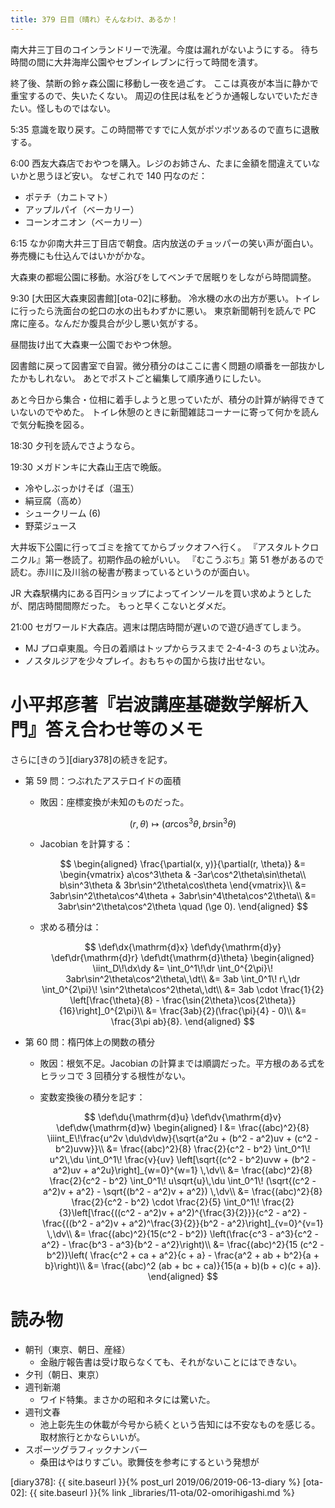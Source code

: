 ```yaml
---
title: 379 日目（晴れ）そんなわけ、あるか！
---
```


南大井三丁目のコインランドリーで洗濯。今度は漏れがないようにする。
待ち時間の間に大井海岸公園やセブンイレブンに行って時間を潰す。

終了後、禁断の鈴ヶ森公園に移動し一夜を過ごす。
ここは真夜が本当に静かで重宝するので、失いたくない。
周辺の住民は私をどうか通報しないでいただきたい。怪しものではない。

5:35 意識を取り戻す。この時間帯ですでに人気がポツポツあるので直ちに退散する。

6:00 西友大森店でおやつを購入。レジのお姉さん、たまに金額を間違えていないかと思うほど安い。
なぜこれで 140 円なのだ：
* ポテチ（カニトマト）
* アップルパイ（ベーカリー）
* コーンオニオン（ベーカリー）

6:15 なか卯南大井三丁目店で朝食。店内放送のチョッパーの笑い声が面白い。券売機にも仕込んではいかがかな。

大森東の都堀公園に移動。水浴びをしてベンチで居眠りをしながら時間調整。

9:30 [大田区大森東図書館][ota-02]に移動。
冷水機の水の出方が悪い。トイレに行ったら洗面台の蛇口の水の出もわずかに悪い。
東京新聞朝刊を読んで PC 席に座る。なんだか腹具合が少し悪い気がする。

昼間抜け出て大森東一公園でおやつ休憩。

図書館に戻って図書室で自習。微分積分のはここに書く問題の順番を一部抜かしたかもしれない。
あとでポストごと編集して順序通りにしたい。

あと今日から集合・位相に着手しようと思っていたが、積分の計算が納得できていないのでやめた。
トイレ休憩のときに新聞雑誌コーナーに寄って何かを読んで気分転換を図る。

18:30 夕刊を読んでさようなら。

19:30 メガドンキに大森山王店で晩飯。
* 冷やしぶっかけそば（温玉）
* 絹豆腐（高め）
* シュークリーム (6)
* 野菜ジュース

大井坂下公園に行ってゴミを捨ててからブックオフへ行く。
『アスタルトクロニクル』第一巻読了。初期作品の絵がいい。
『むこうぶち』第 51 巻があるので読む。赤川に及川翁の秘書が務まっているというのが面白い。

JR 大森駅構内にある百円ショップによってインソールを買い求めようとしたが、閉店時間間際だった。
もっと早くこないとダメだ。

21:00 セガワールド大森店。週末は閉店時間が遅いので遊び過ぎてしまう。
* MJ プロ卓東風。今日の着順はトップからラスまで 2-4-4-3 のちょい沈み。
* ノスタルジアを少々プレイ。おもちゃの国から抜け出せない。

# 小平邦彦著『岩波講座基礎数学解析入門』答え合わせ等のメモ

さらに[きのう][diary378]の続きを記す。

* 第 59 問：つぶれたアステロイドの面積
  * 敗因：座標変換が未知のものだった。

    $$
    (r, \theta) \longmapsto (ar\cos^3\theta, br\sin^3\theta)
    $$

  * Jacobian を計算する：

    $$
    \begin{aligned}
    \frac{\partial(x, y)}{\partial(r, \theta)} &= \begin{vmatrix}
        a\cos^3\theta & -3ar\cos^2\theta\sin\theta\\
        b\sin^3\theta & 3br\sin^2\theta\cos\theta
    \end{vmatrix}\\
    &= 3abr\sin^2\theta\cos^4\theta + 3abr\sin^4\theta\cos^2\theta\\
    &= 3abr\sin^2\theta\cos^2\theta \quad (\ge 0).
    \end{aligned}
    $$

  * 求める積分は：

    $$
    \def\dx{\mathrm{d}x}
    \def\dy{\mathrm{d}y}
    \def\dr{\mathrm{d}r}
    \def\dt{\mathrm{d}\theta}
    \begin{aligned}
    \iint_D\!\dx\dy &= \int_0^1\!\dr \int_0^{2\pi}\! 3abr\sin^2\theta\cos^2\theta\,\dt\\
    &= 3ab \int_0^1\! r\,\dr \int_0^{2\pi}\! \sin^2\theta\cos^2\theta\,\dt\\
    &= 3ab \cdot \frac{1}{2} \left[\frac{\theta}{8} - \frac{\sin{2\theta}\cos{2\theta}}{16}\right]_0^{2\pi}\\
    &= \frac{3ab}{2}(\frac{\pi}{4} - 0)\\
    &= \frac{3\pi ab}{8}.
    \end{aligned}
    $$

* 第 60 問：楕円体上の関数の積分
  * 敗因：根気不足。Jacobian の計算までは順調だった。平方根のある式をヒラッコで 3 回積分する根性がない。
  * 変数変換後の積分を記す：

    $$
    \def\du{\mathrm{d}u}
    \def\dv{\mathrm{d}v}
    \def\dw{\mathrm{d}w}
    \begin{aligned}
    I &= \frac{(abc)^2}{8} \iiint_E\!\frac{u^2v \du\dv\dw}{\sqrt{a^2u + (b^2 - a^2)uv + (c^2 - b^2)uvw}}\\
    &= \frac{(abc)^2}{8} \frac{2}{c^2 - b^2}
      \int_0^1\! u^2\,\du
      \int_0^1\! \frac{v}{uv}
      \left[\sqrt{(c^2 - b^2)uvw + (b^2 - a^2)uv + a^2u}\right]_{w=0}^{w=1}
      \,\dv\\
    &= \frac{(abc)^2}{8} \frac{2}{c^2 - b^2}
      \int_0^1\! u\sqrt{u}\,\du
      \int_0^1\! (\sqrt{(c^2 - a^2)v + a^2} - \sqrt{(b^2 - a^2)v + a^2})
      \,\dv\\
    &= \frac{(abc)^2}{8} \frac{2}{c^2 - b^2}
      \cdot \frac{2}{5}
      \int_0^1\! \frac{2}{3}\left[\frac{((c^2 - a^2)v + a^2)^{\frac{3}{2}}}{c^2 - a^2} - \frac{((b^2 - a^2)v + a^2)^\frac{3}{2}}{b^2 - a^2}\right]_{v=0}^{v=1}
      \,\dv\\
    &= \frac{(abc)^2}{15(c^2 - b^2)}
      \left(\frac{c^3 - a^3}{c^2 - a^2} - \frac{b^3 - a^3}{b^2 - a^2}\right)\\
    &= \frac{(abc)^2}{15 (c^2 - b^2)}\left(
      \frac{c^2 + ca + a^2}{c + a} - \frac{a^2 + ab + b^2}{a + b}\right)\\
    &= \frac{(abc)^2 (ab + bc + ca)}{15(a + b)(b + c)(c + a)}.
    \end{aligned}
    $$

# 読み物

* 朝刊（東京、朝日、産経）
  * 金融庁報告書は受け取らなくても、それがないことにはできない。
* 夕刊（朝日、東京）
* 週刊新潮
  * ワイド特集。まさかの昭和ネタには驚いた。
* 週刊文春
  * 池上彰先生の休載が今号から続くという告知には不安なものを感じる。取材旅行とかならいいが。
* スポーツグラフィックナンバー
  * 桑田はやはりすごい。歌舞伎を参考にするという発想が

[diary378]: {{ site.baseurl }}{% post_url 2019/06/2019-06-13-diary %}
[ota-02]: {{ site.baseurl }}{% link _libraries/11-ota/02-omorihigashi.md %}
